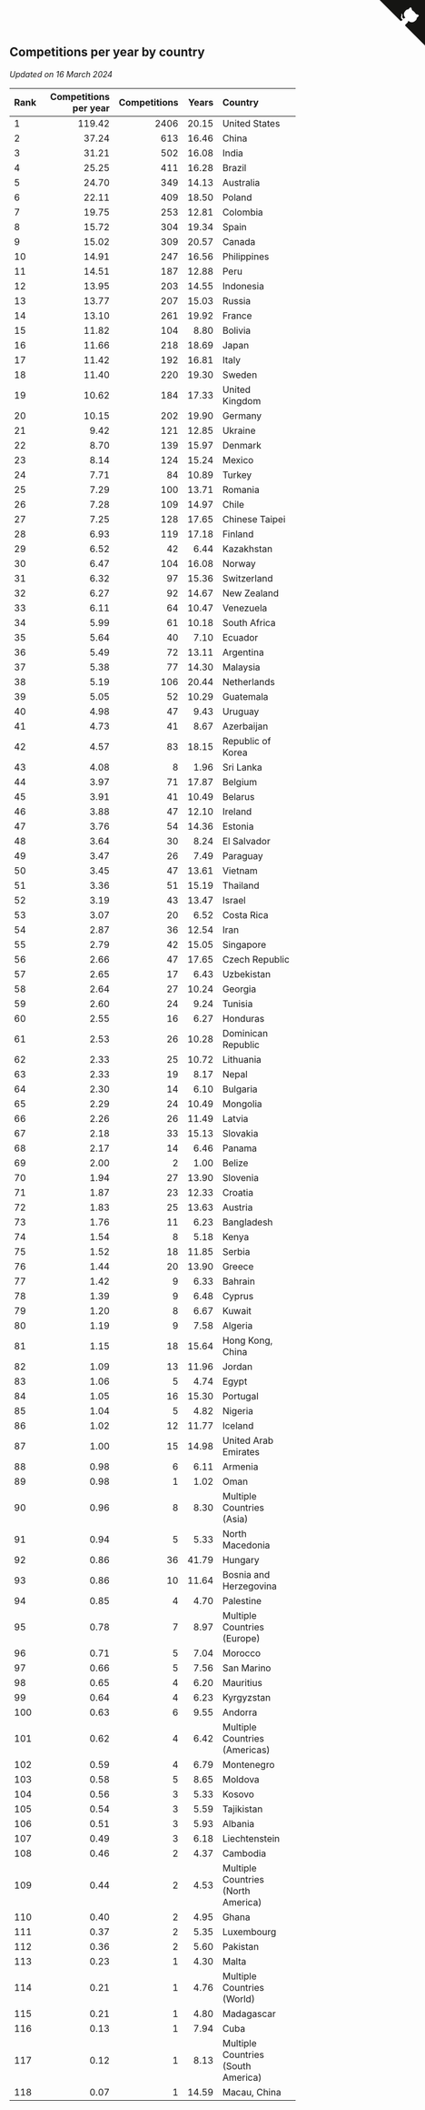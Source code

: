 ## Competitions per year by country

*Updated on 16 March 2024*

| Rank | Competitions per year | Competitions | Years | Country |
| :--- | ---: | ---: | ---: | :--- |
| 1 | 119.42 | 2406 | 20.15 | United States |
| 2 | 37.24 | 613 | 16.46 | China |
| 3 | 31.21 | 502 | 16.08 | India |
| 4 | 25.25 | 411 | 16.28 | Brazil |
| 5 | 24.70 | 349 | 14.13 | Australia |
| 6 | 22.11 | 409 | 18.50 | Poland |
| 7 | 19.75 | 253 | 12.81 | Colombia |
| 8 | 15.72 | 304 | 19.34 | Spain |
| 9 | 15.02 | 309 | 20.57 | Canada |
| 10 | 14.91 | 247 | 16.56 | Philippines |
| 11 | 14.51 | 187 | 12.88 | Peru |
| 12 | 13.95 | 203 | 14.55 | Indonesia |
| 13 | 13.77 | 207 | 15.03 | Russia |
| 14 | 13.10 | 261 | 19.92 | France |
| 15 | 11.82 | 104 | 8.80 | Bolivia |
| 16 | 11.66 | 218 | 18.69 | Japan |
| 17 | 11.42 | 192 | 16.81 | Italy |
| 18 | 11.40 | 220 | 19.30 | Sweden |
| 19 | 10.62 | 184 | 17.33 | United Kingdom |
| 20 | 10.15 | 202 | 19.90 | Germany |
| 21 | 9.42 | 121 | 12.85 | Ukraine |
| 22 | 8.70 | 139 | 15.97 | Denmark |
| 23 | 8.14 | 124 | 15.24 | Mexico |
| 24 | 7.71 | 84 | 10.89 | Turkey |
| 25 | 7.29 | 100 | 13.71 | Romania |
| 26 | 7.28 | 109 | 14.97 | Chile |
| 27 | 7.25 | 128 | 17.65 | Chinese Taipei |
| 28 | 6.93 | 119 | 17.18 | Finland |
| 29 | 6.52 | 42 | 6.44 | Kazakhstan |
| 30 | 6.47 | 104 | 16.08 | Norway |
| 31 | 6.32 | 97 | 15.36 | Switzerland |
| 32 | 6.27 | 92 | 14.67 | New Zealand |
| 33 | 6.11 | 64 | 10.47 | Venezuela |
| 34 | 5.99 | 61 | 10.18 | South Africa |
| 35 | 5.64 | 40 | 7.10 | Ecuador |
| 36 | 5.49 | 72 | 13.11 | Argentina |
| 37 | 5.38 | 77 | 14.30 | Malaysia |
| 38 | 5.19 | 106 | 20.44 | Netherlands |
| 39 | 5.05 | 52 | 10.29 | Guatemala |
| 40 | 4.98 | 47 | 9.43 | Uruguay |
| 41 | 4.73 | 41 | 8.67 | Azerbaijan |
| 42 | 4.57 | 83 | 18.15 | Republic of Korea |
| 43 | 4.08 | 8 | 1.96 | Sri Lanka |
| 44 | 3.97 | 71 | 17.87 | Belgium |
| 45 | 3.91 | 41 | 10.49 | Belarus |
| 46 | 3.88 | 47 | 12.10 | Ireland |
| 47 | 3.76 | 54 | 14.36 | Estonia |
| 48 | 3.64 | 30 | 8.24 | El Salvador |
| 49 | 3.47 | 26 | 7.49 | Paraguay |
| 50 | 3.45 | 47 | 13.61 | Vietnam |
| 51 | 3.36 | 51 | 15.19 | Thailand |
| 52 | 3.19 | 43 | 13.47 | Israel |
| 53 | 3.07 | 20 | 6.52 | Costa Rica |
| 54 | 2.87 | 36 | 12.54 | Iran |
| 55 | 2.79 | 42 | 15.05 | Singapore |
| 56 | 2.66 | 47 | 17.65 | Czech Republic |
| 57 | 2.65 | 17 | 6.43 | Uzbekistan |
| 58 | 2.64 | 27 | 10.24 | Georgia |
| 59 | 2.60 | 24 | 9.24 | Tunisia |
| 60 | 2.55 | 16 | 6.27 | Honduras |
| 61 | 2.53 | 26 | 10.28 | Dominican Republic |
| 62 | 2.33 | 25 | 10.72 | Lithuania |
| 63 | 2.33 | 19 | 8.17 | Nepal |
| 64 | 2.30 | 14 | 6.10 | Bulgaria |
| 65 | 2.29 | 24 | 10.49 | Mongolia |
| 66 | 2.26 | 26 | 11.49 | Latvia |
| 67 | 2.18 | 33 | 15.13 | Slovakia |
| 68 | 2.17 | 14 | 6.46 | Panama |
| 69 | 2.00 | 2 | 1.00 | Belize |
| 70 | 1.94 | 27 | 13.90 | Slovenia |
| 71 | 1.87 | 23 | 12.33 | Croatia |
| 72 | 1.83 | 25 | 13.63 | Austria |
| 73 | 1.76 | 11 | 6.23 | Bangladesh |
| 74 | 1.54 | 8 | 5.18 | Kenya |
| 75 | 1.52 | 18 | 11.85 | Serbia |
| 76 | 1.44 | 20 | 13.90 | Greece |
| 77 | 1.42 | 9 | 6.33 | Bahrain |
| 78 | 1.39 | 9 | 6.48 | Cyprus |
| 79 | 1.20 | 8 | 6.67 | Kuwait |
| 80 | 1.19 | 9 | 7.58 | Algeria |
| 81 | 1.15 | 18 | 15.64 | Hong Kong, China |
| 82 | 1.09 | 13 | 11.96 | Jordan |
| 83 | 1.06 | 5 | 4.74 | Egypt |
| 84 | 1.05 | 16 | 15.30 | Portugal |
| 85 | 1.04 | 5 | 4.82 | Nigeria |
| 86 | 1.02 | 12 | 11.77 | Iceland |
| 87 | 1.00 | 15 | 14.98 | United Arab Emirates |
| 88 | 0.98 | 6 | 6.11 | Armenia |
| 89 | 0.98 | 1 | 1.02 | Oman |
| 90 | 0.96 | 8 | 8.30 | Multiple Countries (Asia) |
| 91 | 0.94 | 5 | 5.33 | North Macedonia |
| 92 | 0.86 | 36 | 41.79 | Hungary |
| 93 | 0.86 | 10 | 11.64 | Bosnia and Herzegovina |
| 94 | 0.85 | 4 | 4.70 | Palestine |
| 95 | 0.78 | 7 | 8.97 | Multiple Countries (Europe) |
| 96 | 0.71 | 5 | 7.04 | Morocco |
| 97 | 0.66 | 5 | 7.56 | San Marino |
| 98 | 0.65 | 4 | 6.20 | Mauritius |
| 99 | 0.64 | 4 | 6.23 | Kyrgyzstan |
| 100 | 0.63 | 6 | 9.55 | Andorra |
| 101 | 0.62 | 4 | 6.42 | Multiple Countries (Americas) |
| 102 | 0.59 | 4 | 6.79 | Montenegro |
| 103 | 0.58 | 5 | 8.65 | Moldova |
| 104 | 0.56 | 3 | 5.33 | Kosovo |
| 105 | 0.54 | 3 | 5.59 | Tajikistan |
| 106 | 0.51 | 3 | 5.93 | Albania |
| 107 | 0.49 | 3 | 6.18 | Liechtenstein |
| 108 | 0.46 | 2 | 4.37 | Cambodia |
| 109 | 0.44 | 2 | 4.53 | Multiple Countries (North America) |
| 110 | 0.40 | 2 | 4.95 | Ghana |
| 111 | 0.37 | 2 | 5.35 | Luxembourg |
| 112 | 0.36 | 2 | 5.60 | Pakistan |
| 113 | 0.23 | 1 | 4.30 | Malta |
| 114 | 0.21 | 1 | 4.76 | Multiple Countries (World) |
| 115 | 0.21 | 1 | 4.80 | Madagascar |
| 116 | 0.13 | 1 | 7.94 | Cuba |
| 117 | 0.12 | 1 | 8.13 | Multiple Countries (South America) |
| 118 | 0.07 | 1 | 14.59 | Macau, China |


<a href="https://github.com/JustinTimeCuber/wca_statistics" class="github-corner" aria-label="View source on Github"><svg width="80" height="80" viewBox="0 0 250 250" style="fill:#151513; color:#fff; position: absolute; top: 0; border: 0; right: 0;" aria-hidden="true"><path d="M0,0 L115,115 L130,115 L142,142 L250,250 L250,0 Z"></path><path d="M128.3,109.0 C113.8,99.7 119.0,89.6 119.0,89.6 C122.0,82.7 120.5,78.6 120.5,78.6 C119.2,72.0 123.4,76.3 123.4,76.3 C127.3,80.9 125.5,87.3 125.5,87.3 C122.9,97.6 130.6,101.9 134.4,103.2" fill="currentColor" style="transform-origin: 130px 106px;" class="octo-arm"></path><path d="M115.0,115.0 C114.9,115.1 118.7,116.5 119.8,115.4 L133.7,101.6 C136.9,99.2 139.9,98.4 142.2,98.6 C133.8,88.0 127.5,74.4 143.8,58.0 C148.5,53.4 154.0,51.2 159.7,51.0 C160.3,49.4 163.2,43.6 171.4,40.1 C171.4,40.1 176.1,42.5 178.8,56.2 C183.1,58.6 187.2,61.8 190.9,65.4 C194.5,69.0 197.7,73.2 200.1,77.6 C213.8,80.2 216.3,84.9 216.3,84.9 C212.7,93.1 206.9,96.0 205.4,96.6 C205.1,102.4 203.0,107.8 198.3,112.5 C181.9,128.9 168.3,122.5 157.7,114.1 C157.9,116.9 156.7,120.9 152.7,124.9 L141.0,136.5 C139.8,137.7 141.6,141.9 141.8,141.8 Z" fill="currentColor" class="octo-body"></path></svg></a><style>.github-corner:hover .octo-arm{animation:octocat-wave 560ms ease-in-out}@keyframes octocat-wave{0%,100%{transform:rotate(0)}20%,60%{transform:rotate(-25deg)}40%,80%{transform:rotate(10deg)}}@media (max-width:500px){.github-corner:hover .octo-arm{animation:none}.github-corner .octo-arm{animation:octocat-wave 560ms ease-in-out}}</style>

